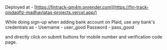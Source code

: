 Deployed at - [https://fintrack-qm4m.onrender.com](https://fin-track-oisdaqflz-madhavlatas-projects.vercel.app/)

While doing sign-up when adding bank account on Plaid, use any bank's credentials as -
Username - user_good
Password - pass_good

and directly click on submit buttons for mobile number and verification code page.
